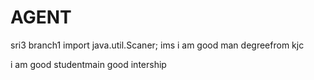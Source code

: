 # AGENT
sri3
 branch1
import java.util.Scaner;
ims
i am good man
degreefrom kjc


 i am good studentmain
 good intership


        
